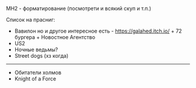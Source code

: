 MH2 - форматирование (посмотрети и всякий скуп и т.п.)

Список на прасниг:
- Вавилон но и другое интересное есть - https://galahed.itch.io/ + 72 бургера + Новостное Агентство
- US2
- Ночные ведьмы?
- Street dogs (хз когда)
--- 

- Обитатели холмов
- Knight of a Force

